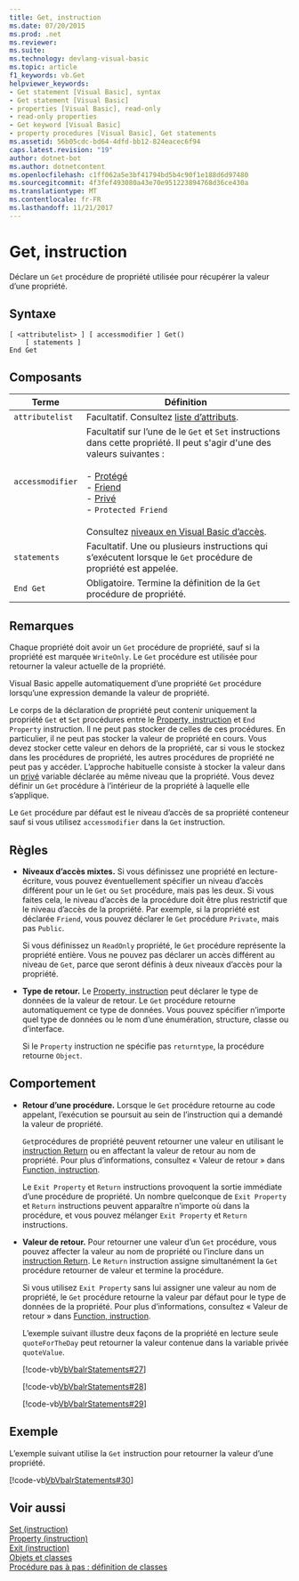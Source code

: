```yaml
---
title: Get, instruction
ms.date: 07/20/2015
ms.prod: .net
ms.reviewer: 
ms.suite: 
ms.technology: devlang-visual-basic
ms.topic: article
f1_keywords: vb.Get
helpviewer_keywords:
- Get statement [Visual Basic], syntax
- Get statement [Visual Basic]
- properties [Visual Basic], read-only
- read-only properties
- Get keyword [Visual Basic]
- property procedures [Visual Basic], Get statements
ms.assetid: 56b05cdc-bd64-4dfd-bb12-824eacec6f94
caps.latest.revision: "19"
author: dotnet-bot
ms.author: dotnetcontent
ms.openlocfilehash: c1ff062a5e3bf41794bd5b4c90f1e188d6d97480
ms.sourcegitcommit: 4f3fef493080a43e70e951223894768d36ce430a
ms.translationtype: MT
ms.contentlocale: fr-FR
ms.lasthandoff: 11/21/2017
---
```

# <a name="get-statement"></a>Get, instruction
Déclare un `Get` procédure de propriété utilisée pour récupérer la valeur d’une propriété.  
  
## <a name="syntax"></a>Syntaxe  
  
```  
[ <attributelist> ] [ accessmodifier ] Get()  
    [ statements ]  
End Get  
```  
  
## <a name="parts"></a>Composants  
  
|Terme|Définition|  
|---|---|  
|`attributelist`|Facultatif. Consultez [liste d’attributs](../../../visual-basic/language-reference/statements/attribute-list.md).|  
|`accessmodifier`|Facultatif sur l’une de le `Get` et `Set` instructions dans cette propriété. Il peut s'agir d'une des valeurs suivantes :<br /><br /> -   [Protégé](../../../visual-basic/language-reference/modifiers/protected.md)<br />-   [Friend](../../../visual-basic/language-reference/modifiers/friend.md)<br />-   [Privé](../../../visual-basic/language-reference/modifiers/private.md)<br />-   `Protected Friend`<br /><br /> Consultez [niveaux en Visual Basic d’accès](../../../visual-basic/programming-guide/language-features/declared-elements/access-levels.md).|  
|`statements`|Facultatif. Une ou plusieurs instructions qui s’exécutent lorsque le `Get` procédure de propriété est appelée.|  
|`End Get`|Obligatoire. Termine la définition de la `Get` procédure de propriété.|  
  
## <a name="remarks"></a>Remarques  
 Chaque propriété doit avoir un `Get` procédure de propriété, sauf si la propriété est marquée `WriteOnly`. Le `Get` procédure est utilisée pour retourner la valeur actuelle de la propriété.  
  
 Visual Basic appelle automatiquement d’une propriété `Get` procédure lorsqu’une expression demande la valeur de propriété.  
  
 Le corps de la déclaration de propriété peut contenir uniquement la propriété `Get` et `Set` procédures entre le [Property, instruction](../../../visual-basic/language-reference/statements/property-statement.md) et `End Property` instruction. Il ne peut pas stocker de celles de ces procédures. En particulier, il ne peut pas stocker la valeur de propriété en cours. Vous devez stocker cette valeur en dehors de la propriété, car si vous le stockez dans les procédures de propriété, les autres procédures de propriété ne peut pas y accéder. L’approche habituelle consiste à stocker la valeur dans un [privé](../../../visual-basic/language-reference/modifiers/private.md) variable déclarée au même niveau que la propriété. Vous devez définir un `Get` procédure à l’intérieur de la propriété à laquelle elle s’applique.  
  
 Le `Get` procédure par défaut est le niveau d’accès de sa propriété conteneur sauf si vous utilisez `accessmodifier` dans la `Get` instruction.  
  
## <a name="rules"></a>Règles  
  
-   **Niveaux d’accès mixtes.** Si vous définissez une propriété en lecture-écriture, vous pouvez éventuellement spécifier un niveau d’accès différent pour un le `Get` ou `Set` procédure, mais pas les deux. Si vous faites cela, le niveau d’accès de la procédure doit être plus restrictif que le niveau d’accès de la propriété. Par exemple, si la propriété est déclarée `Friend`, vous pouvez déclarer le `Get` procédure `Private`, mais pas `Public`.  
  
     Si vous définissez un `ReadOnly` propriété, le `Get` procédure représente la propriété entière. Vous ne pouvez pas déclarer un accès différent au niveau de `Get`, parce que seront définis à deux niveaux d’accès pour la propriété.  
  
-   **Type de retour.** Le [Property, instruction](../../../visual-basic/language-reference/statements/property-statement.md) peut déclarer le type de données de la valeur de retour. Le `Get` procédure retourne automatiquement ce type de données. Vous pouvez spécifier n’importe quel type de données ou le nom d’une énumération, structure, classe ou d’interface.  
  
     Si le `Property` instruction ne spécifie pas `returntype`, la procédure retourne `Object`.  
  
## <a name="behavior"></a>Comportement  
  
-   **Retour d’une procédure.** Lorsque le `Get` procédure retourne au code appelant, l’exécution se poursuit au sein de l’instruction qui a demandé la valeur de propriété.  
  
     `Get`procédures de propriété peuvent retourner une valeur en utilisant le [instruction Return](../../../visual-basic/language-reference/statements/return-statement.md) ou en affectant la valeur de retour au nom de propriété. Pour plus d’informations, consultez « Valeur de retour » dans [Function, instruction](../../../visual-basic/language-reference/statements/function-statement.md).  
  
     Le `Exit Property` et `Return` instructions provoquent la sortie immédiate d’une procédure de propriété. Un nombre quelconque de `Exit Property` et `Return` instructions peuvent apparaître n’importe où dans la procédure, et vous pouvez mélanger `Exit Property` et `Return` instructions.  
  
-   **Valeur de retour.** Pour retourner une valeur d’un `Get` procédure, vous pouvez affecter la valeur au nom de propriété ou l’inclure dans un [instruction Return](../../../visual-basic/language-reference/statements/return-statement.md). Le `Return` instruction assigne simultanément la `Get` procédure retourner de valeur et termine la procédure.  
  
     Si vous utilisez `Exit Property` sans lui assigner une valeur au nom de propriété, le `Get` procédure retourne la valeur par défaut pour le type de données de la propriété. Pour plus d’informations, consultez « Valeur de retour » dans [Function, instruction](../../../visual-basic/language-reference/statements/function-statement.md).  
  
     L’exemple suivant illustre deux façons de la propriété en lecture seule `quoteForTheDay` peut retourner la valeur contenue dans la variable privée `quoteValue`.  
  
     [!code-vb[VbVbalrStatements#27](../../../visual-basic/language-reference/error-messages/codesnippet/VisualBasic/get-statement_1.vb)]  
  
     [!code-vb[VbVbalrStatements#28](../../../visual-basic/language-reference/error-messages/codesnippet/VisualBasic/get-statement_2.vb)]  
  
     [!code-vb[VbVbalrStatements#29](../../../visual-basic/language-reference/error-messages/codesnippet/VisualBasic/get-statement_3.vb)]  
  
## <a name="example"></a>Exemple  
 L’exemple suivant utilise la `Get` instruction pour retourner la valeur d’une propriété.  
  
 [!code-vb[VbVbalrStatements#30](../../../visual-basic/language-reference/error-messages/codesnippet/VisualBasic/get-statement_4.vb)]  
  
## <a name="see-also"></a>Voir aussi  
 [Set (instruction)](../../../visual-basic/language-reference/statements/set-statement.md)  
 [Property (instruction)](../../../visual-basic/language-reference/statements/property-statement.md)  
 [Exit (instruction)](../../../visual-basic/language-reference/statements/exit-statement.md)  
 [Objets et classes](../../../visual-basic/programming-guide/language-features/objects-and-classes/index.md)  
 [Procédure pas à pas : définition de classes](../../../visual-basic/programming-guide/language-features/objects-and-classes/walkthrough-defining-classes.md)
